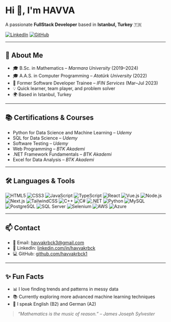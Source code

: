 # Hi 👋, I'm HAVVA

A passionate **FullStack Developer** based in **Istanbul, Turkey** 🇹🇷

[![LinkedIn](https://img.shields.io/badge/LinkedIn-%230077B5.svg?&style=for-the-badge&logo=linkedin&logoColor=white)](https://www.linkedin.com/in/havvakrbck/)
[![GitHub](https://img.shields.io/badge/GitHub-100000?style=for-the-badge&logo=github&logoColor=white)](https://github.com/havvakrbck1)

---

## 💼 About Me

- 🎓 B.Sc. in Mathematics – *Marmara University* (2019–2024)  
- 🎓 A.A.S. in Computer Programming – *Atatürk University* (2022)  
- 💼 Former Software Developer Trainee – *IFIN Services* (Mar–Jul 2023)  
- 💡 Quick learner, team player, and problem solver  
- 🌍 Based in Istanbul, Turkey  

---

## 📚 Certifications & Courses

- Python for Data Science and Machine Learning – *Udemy*  
- SQL for Data Science – *Udemy*  
- Software Testing – *Udemy*  
- Web Programming – *BTK Akademi*  
- .NET Framework Fundamentals – *BTK Akademi*  
- Excel for Data Analysis – *BTK Akademi*  

---

## 🛠️ Languages & Tools

![HTML5](https://img.shields.io/badge/HTML5-E34F26?logo=html5&logoColor=white&style=flat)
![CSS3](https://img.shields.io/badge/CSS3-1572B6?logo=css3&logoColor=white&style=flat)
![JavaScript](https://img.shields.io/badge/JavaScript-F7DF1E?logo=javascript&logoColor=black&style=flat)
![TypeScript](https://img.shields.io/badge/TypeScript-3178C6?logo=typescript&logoColor=white&style=flat)
![React](https://img.shields.io/badge/React-20232A?logo=react&logoColor=61DAFB&style=flat)
![Vue.js](https://img.shields.io/badge/Vue.js-35495E?logo=vue.js&logoColor=4FC08D&style=flat)
![Node.js](https://img.shields.io/badge/Node.js-43853D?logo=node.js&logoColor=white&style=flat)
![Next.js](https://img.shields.io/badge/Next.js-000000?logo=next.js&logoColor=white&style=flat)
![TailwindCSS](https://img.shields.io/badge/Tailwind_CSS-38B2AC?logo=tailwind-css&logoColor=white&style=flat)
![C++](https://img.shields.io/badge/C++-00599C?logo=c%2B%2B&logoColor=white&style=flat)
![C#](https://img.shields.io/badge/C%23-239120?logo=c-sharp&logoColor=white&style=flat)
![.NET](https://img.shields.io/badge/.NET-512BD4?logo=dotnet&logoColor=white&style=flat)
![Python](https://img.shields.io/badge/Python-3776AB?logo=python&logoColor=white&style=flat)
![MySQL](https://img.shields.io/badge/MySQL-4479A1?logo=mysql&logoColor=white&style=flat)
![PostgreSQL](https://img.shields.io/badge/PostgreSQL-336791?logo=postgresql&logoColor=white&style=flat)
![SQL Server](https://img.shields.io/badge/MSSQL-CC2927?logo=microsoft-sql-server&logoColor=white&style=flat)
![Selenium](https://img.shields.io/badge/Selenium-43B02A?logo=selenium&logoColor=white&style=flat)
![AWS](https://img.shields.io/badge/AWS-232F3E?logo=amazon-aws&logoColor=white&style=flat)
![Azure](https://img.shields.io/badge/Azure-0078D4?logo=microsoft-azure&logoColor=white&style=flat)

---

## 📫 Contact

- 📧 Email: havvakrbck3@gmail.com  
- 💼 LinkedIn: [linkedin.com/in/havvakrbck](https://www.linkedin.com/in/havvakrbck)  
- 💻 GitHub: [github.com/havvakrbck1](https://github.com/havvakrbck1)

---

## ✨ Fun Facts

- 📊 I love finding trends and patterns in messy data  
- 📚 Currently exploring more advanced machine learning techniques  
- 💬 I speak English (B2) and German (A2)  

> *“Mathematics is the music of reason.” – James Joseph Sylvester*
